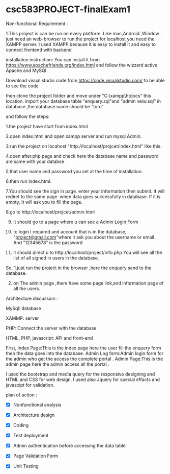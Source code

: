 # csc583PROJECT-finalExam1
Non-functional Requirement :

1.This project is can be run on every platform .Like mac,Android ,Window . just need an web-browser to run the project.for localhost you need the XAMPP server. I used XAMPP because it is easy to install it and easy to connect frontend with backend

installation instruction:
You can install it from https://www.apachefriends.org/index.html and follow the wizzerd active Apache and MySQl

Download visual studio code from https://code.visualstudio.com/ to be able to see the code

then clone the project folder and move under "C:\xampp\htdocs" this location. import your database table "enquery.sql"and "admin veiw.sql" in database ,the database name should be "toro"


and follow the steps: 


1.the project have start from index.html

2.open index.html and open xampp server and run mysql Admin.


3.run the project on locahost "http://localhost/projcet/index.html" like this.


4.open after.php page and check here the database name and password are same with your databse .

5.that user name and password you set at the time of installation.

6.then run index.html.

7.You should see the sign in page. enter your information then submit. It will rediret to the same page. when data goes successfully in database. If it is empty, It will ask you to fill the page.


8.go to http://localhost/projcet/admin.html

9. it should go to a page where u can see a Admin Login Form

10. to login I required and account that is in the database, "project@gmail.com"where it ask you about the username or email . And "12345678" is the password  

11. it should direct u to http://localhost/project/info.php You will see all the list of all signed in users in the database.




So, 1.just run the project in the browser ,here the enquery send to the database. 

2. on The admin page ,there have some page link,and information page of all the users.







Architecture discussion :


MySql: database 

XAMMP: server

PHP: Connect the server with the database

HTML, PHP, javascript: API and front-end

First, Index Page:This is the index page here the user fill the enquery form then the data goes into the database. Admin Log form:Admin login form for the admin who get the access the complete portal . Admin Page:This is the admin page here the admin access all the portal .

I used the bootstrap and media query for the responsive designing and HTML and CSS for web design. I used also Jquery for special effacts and javascipt for validation.





plan of action :

- [x] Nonfunctional analysis

- [x] Architecture design

- [x] Coding

- [x] Test deployment

- [x] Admin authentication before accessing the data table

- [x] Page Validation Form

- [x] Unit Testing
